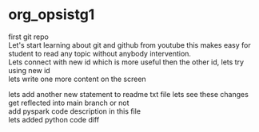 # org_opsistg1
first git repo
<br>
Let's start learning about git and github from youtube this makes easy for student to read any topic without anybody intervention.
<br>
Lets connect with new id which is more useful then the other id, lets try using new id
<br>
lets write one more content on the screen

lets add another new statement to readme txt file lets see these changes get reflected into main branch or not
<br>
add pyspark code description in this file
<br>
lets added python code diff


